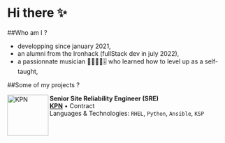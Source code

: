 # Hi there ✨

##Who am I ?

- developping since january 2021,
- an alumni from the Ironhack (fullStack dev in july 2022),
- a passionnate musician 🎺🎹🎷🎸🎚️ who learned how to level up as a self-taught,

##Some of my projects ?

[<img align="left" height="94px" width="94px" alt="KPN" src="https://github.com/roaldnefs/roaldnefs/blob/main/images/kpn.jpeg?raw=true"/>](https://www.kpn.com/)

**Senior Site Reliability Engineer (SRE)** \
[**KPN**](https://www.kpn.com/) • Contract \
Languages & Technologies: `RHEL`, `Python`, `Ansible`, `KSP` \
<br/>
<br/>


